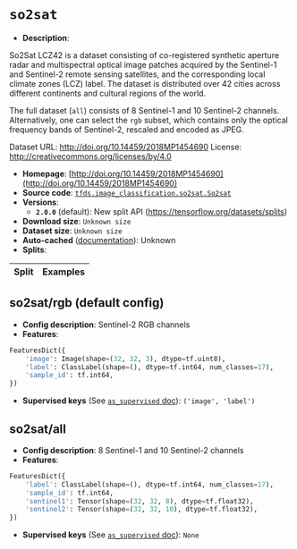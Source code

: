 <div itemscope itemtype="http://schema.org/Dataset">
  <div itemscope itemprop="includedInDataCatalog" itemtype="http://schema.org/DataCatalog">
    <meta itemprop="name" content="TensorFlow Datasets" />
  </div>

  <meta itemprop="name" content="so2sat" />
  <meta itemprop="description" content="So2Sat LCZ42 is a dataset consisting of co-registered synthetic aperture radar&#10;and multispectral optical image patches acquired by the Sentinel-1 and&#10;Sentinel-2 remote sensing satellites, and the corresponding local climate zones&#10;(LCZ) label. The dataset is distributed over 42 cities across different&#10;continents and cultural regions of the world.&#10;&#10;The full dataset (`all`) consists of 8 Sentinel-1 and 10 Sentinel-2 channels.&#10;Alternatively, one can select the `rgb` subset, which contains only the optical&#10;frequency bands of Sentinel-2, rescaled and encoded as JPEG.&#10;&#10;Dataset URL: http://doi.org/10.14459/2018MP1454690&#10;License: http://creativecommons.org/licenses/by/4.0&#10;&#10;To use this dataset:&#10;&#10;```python&#10;import tensorflow_datasets as tfds&#10;&#10;ds = tfds.load(&#x27;so2sat&#x27;, split=&#x27;train&#x27;)&#10;for ex in ds.take(4):&#10;  print(ex)&#10;```&#10;&#10;See [the guide](https://www.tensorflow.org/datasets/overview) for more&#10;informations on [tensorflow_datasets](https://www.tensorflow.org/datasets).&#10;&#10;" />
  <meta itemprop="url" content="https://www.tensorflow.org/datasets/catalog/so2sat" />
  <meta itemprop="sameAs" content="http://doi.org/10.14459/2018MP1454690" />
  <meta itemprop="citation" content="" />
</div>

# `so2sat`

*   **Description**:

So2Sat LCZ42 is a dataset consisting of co-registered synthetic aperture radar
and multispectral optical image patches acquired by the Sentinel-1 and
Sentinel-2 remote sensing satellites, and the corresponding local climate zones
(LCZ) label. The dataset is distributed over 42 cities across different
continents and cultural regions of the world.

The full dataset (`all`) consists of 8 Sentinel-1 and 10 Sentinel-2 channels.
Alternatively, one can select the `rgb` subset, which contains only the optical
frequency bands of Sentinel-2, rescaled and encoded as JPEG.

Dataset URL: http://doi.org/10.14459/2018MP1454690 License:
http://creativecommons.org/licenses/by/4.0

*   **Homepage**:
    [http://doi.org/10.14459/2018MP1454690](http://doi.org/10.14459/2018MP1454690)
*   **Source code**:
    [`tfds.image_classification.so2sat.So2sat`](https://github.com/tensorflow/datasets/tree/master/tensorflow_datasets/image_classification/so2sat.py)
*   **Versions**:
    *   **`2.0.0`** (default): New split API
        (https://tensorflow.org/datasets/splits)
*   **Download size**: `Unknown size`
*   **Dataset size**: `Unknown size`
*   **Auto-cached**
    ([documentation](https://www.tensorflow.org/datasets/performances#auto-caching)):
    Unknown
*   **Splits**:

Split | Examples
:---- | -------:

## so2sat/rgb (default config)

*   **Config description**: Sentinel-2 RGB channels
*   **Features**:

```python
FeaturesDict({
    'image': Image(shape=(32, 32, 3), dtype=tf.uint8),
    'label': ClassLabel(shape=(), dtype=tf.int64, num_classes=17),
    'sample_id': tf.int64,
})
```
*   **Supervised keys** (See
    [`as_supervised` doc](https://www.tensorflow.org/datasets/api_docs/python/tfds/load#args)):
    `('image', 'label')`

## so2sat/all

*   **Config description**: 8 Sentinel-1 and 10 Sentinel-2 channels
*   **Features**:

```python
FeaturesDict({
    'label': ClassLabel(shape=(), dtype=tf.int64, num_classes=17),
    'sample_id': tf.int64,
    'sentinel1': Tensor(shape=(32, 32, 8), dtype=tf.float32),
    'sentinel2': Tensor(shape=(32, 32, 10), dtype=tf.float32),
})
```

*   **Supervised keys** (See
    [`as_supervised` doc](https://www.tensorflow.org/datasets/api_docs/python/tfds/load#args)):
    `None`
